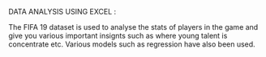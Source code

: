 DATA ANALYSIS USING EXCEL :

The FIFA 19 dataset is used to analyse the stats of players in the game and give you various important insignts such as where
young talent is concentrate etc. Various models such as regression have also been used.
